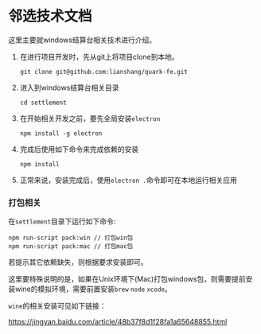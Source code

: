 # 邻选技术文档

这里主要就windows结算台相关技术进行介绍。

1. 在进行项目开发时，先从git上将项目clone到本地。

    `git clone git@github.com:lianshang/quark-fe.git`
    
2. 进入到windows结算台相关目录

    `cd settlement `
    
3. 在开始相关开发之前，要先全局安装`electron`

    ```
    npm install -g electron
    ```

4. 完成后使用如下命令来完成依赖的安装

    `npm install`

5. 正常来说，安装完成后，使用`electron .`命令即可在本地运行相关应用


### 打包相关

在`settlement`目录下运行如下命令: 

```
npm run-script pack:win // 打包win包
npm run-script pack:mac // 打包mac包
```

若提示其它依赖缺失，则根据要求安装即可。

这里要特殊说明的是，如果在Unix环境下(Mac)打包windows包，则需要提前安装wine的模拟环境，需要前置安装`brew` `node` `xcode`。

`wine`的相关安装可见如下链接：

https://jingyan.baidu.com/article/48b37f8d1f28fa1a65648855.html


